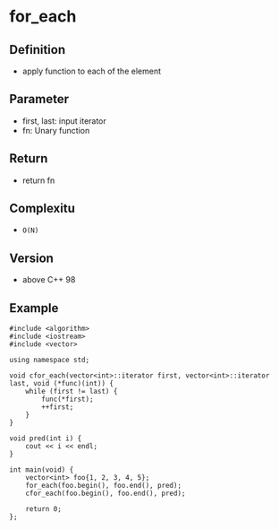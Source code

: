 # for_each

## Definition
- apply function to each of the element
  
## Parameter
- first, last: input iterator
- fn: Unary function

## Return 
- return fn

## Complexitu
- `O(N)`

## Version
- above C++ 98

## Example
```
#include <algorithm>
#include <iostream>
#include <vector>

using namespace std;

void cfor_each(vector<int>::iterator first, vector<int>::iterator last, void (*func)(int)) {
    while (first != last) {
        func(*first);
        ++first;
    }
}

void pred(int i) {
    cout << i << endl;
}

int main(void) {
    vector<int> foo{1, 2, 3, 4, 5};
    for_each(foo.begin(), foo.end(), pred);
    cfor_each(foo.begin(), foo.end(), pred);

    return 0;
};
```